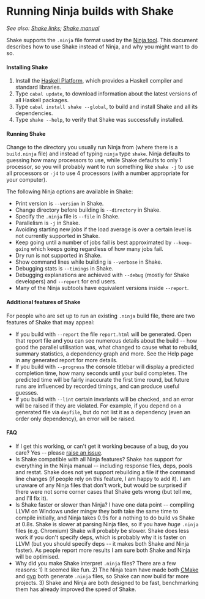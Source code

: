 # Running Ninja builds with Shake

_See also: [Shake links](https://github.com/ndmitchell/shake#readme); [Shake manual](Manual.md#readme)_

Shake supports the `.ninja` file format used by the [Ninja tool](https://ninja-build.org/). This document describes how to use Shake instead of Ninja, and why you might want to do so.

#### Installing Shake

1. Install the [Haskell Platform](https://www.haskell.org/platform/), which provides a Haskell compiler and standard libraries.
2. Type `cabal update`, to download information about the latest versions of all Haskell packages.
3. Type `cabal install shake --global`, to build and install Shake and all its dependencies.
4. Type `shake --help`, to verify that Shake was successfully installed.

#### Running Shake

Change to the directory you usually run Ninja from (where there is a `build.ninja` file) and instead of typing `ninja` type `shake`. Ninja defaults to guessing how many processors to use, while Shake defaults to only 1 processor, so you will probably want to run something like `shake -j` to use all processors or `-j4` to use 4 processors (with a number appropriate for your computer).

The following Ninja options are available in Shake:

* Print version is `--version` in Shake.
* Change directory before building is `--directory` in Shake.
* Specify the `.ninja` file is `--file` in Shake.
* Parallelism is `-j` in Shake.
* Avoiding starting new jobs if the load average is over a certain level is not currently supported in Shake.
* Keep going until a number of jobs fail is best approximated by `--keep-going` which keeps going regardless of how many jobs fail.
* Dry run is not supported in Shake.
* Show command lines while building is `--verbose` in Shake.
* Debugging stats is `--timings` in Shake.
* Debugging explanations are achieved with `--debug` (mostly for Shake developers) and `--report` for end users.
* Many of the Ninja subtools have equivalent versions inside `--report`.

#### Additional features of Shake

For people who are set up to run an existing `.ninja` build file, there are two features of Shake that may appeal:

* If you build with `--report` the file `report.html` will be generated. Open that report file and you can see numerous details about the build -- how good the parallel utilisation was, what changed to cause what to rebuild, summary statistics, a dependency graph and more. See the Help page in any generated report for more details.
* If you build with `--progress` the console titlebar will display a predicted completion time, how many seconds until your build completes. The predicted time will be fairly inaccurate the first time round, but future runs are influenced by recorded timings, and can produce useful guesses.
* If you build with `--lint` certain invariants will be checked, and an error will be raised if they are violated. For example, if you depend on a generated file via `depfile`, but do not list it as a dependency (even an order only dependency), an error will be raised. 

#### FAQ

* If I get this working, or can't get it working because of a bug, do you care? Yes -- please [raise an issue](https://github.com/ndmitchell/issues).
* Is Shake compatible with all Ninja features? Shake has support for everything in the Ninja manual -- including response files, deps, pools and restat. Shake does not yet support rebuilding a file if the command line changes (if people rely on this feature, I am happy to add it). I am unaware of any Ninja files that don't work, but would be surprised if there were not some corner cases that Shake gets wrong (but tell me, and I'll fix it).
* Is Shake faster or slower than Ninja? I have one data point -- compiling LLVM on Windows under mingw they both take the same time to compile initially, and Ninja takes 0.9s for a nothing to do build vs Shake at 0.8s. Shake is slower at parsing Ninja files, so if you have _huge_ `.ninja` files (e.g. Chromium) Shake will probably be slower. Shake does less work if you don't specify deps, which is probably why it is faster on LLVM (but you should specify deps -- it makes both Shake and Ninja faster). As people report more results I am sure both Shake and Ninja will be optimised.
* Why did you make Shake interpret `.ninja` files? There are a few reasons: 1) It seemed like fun. 2) The Ninja team have made both [CMake](http://www.cmake.org/) and [gyp](https://code.google.com/p/gyp/) both generate `.ninja` files, so Shake can now build far more projects. 3) Shake and Ninja are both designed to be fast, benchmarking them has already improved the speed of Shake.
